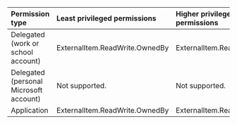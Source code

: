 |Permission type|Least privileged permissions|Higher privileged permissions|
|:---|:---|:---|
|Delegated (work or school account)|ExternalItem.ReadWrite.OwnedBy|ExternalItem.ReadWrite.All|
|Delegated (personal Microsoft account)|Not supported.|Not supported.|
|Application|ExternalItem.ReadWrite.OwnedBy|ExternalItem.ReadWrite.All|